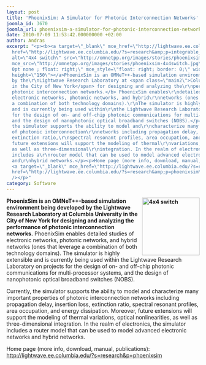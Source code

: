 ```yaml
---
layout: post
title: 'PhoenixSim: A Simulator for Photonic Interconnection Networks'
joomla_id: 3670
joomla_url: phoenixsim-a-simulator-for-photonic-interconnection-networks
date: 2010-07-09 11:53:42.000000000 +02:00
author: Andras
excerpt: "<p><b><a target=\"_blank\" mce_href=\"http://lightwave.ee.columbia.edu/?s=research&amp;p=integrable_systems_and_subsystems#nobs\"
  href=\"http://lightwave.ee.columbia.edu/?s=research&amp;p=integrable_systems_and_subsystems#nobs\"><img
  alt=\"4x4 switch\" src=\"http://omnetpp.org/images/stories/phoenixsim-4x4switch.jpg\"
  mce_src=\"http://omnetpp.org/images/stories/phoenixsim-4x4switch.jpg\" style=\"border:
  0pt none ; float: right;\" mce_style=\"float: right; border: 0;\" width=\"150\"
  height=\"150\"></a>PhoenixSim is an OMNeT++-based simulation environment being developed
  by the\r\nLightwave Research Laboratory at <span class=\"main2\">Columbia University
  in the City of New York</span> for designing and analyzing the\r\nperformance of
  photonic interconnection networks.</b> PhoenixSim enables\r\ndetailed studies of
  electronic networks, photonic networks, and hybrid\r\nnetworks (ones that leverage
  a combination of both technology domains).\r\nThe simulator is highly extensible
  and is currently being used within\r\nthe Lightwave Research Laboratory on projects
  for the design of on- and off-chip photonic communications for multi-processor systems,
  and the design of nanophotonic optical broadband switches (NOBS).</p>\r\n\r\n\r\n<p>Currently,
  the simulator supports the ability to model and\r\ncharacterize many important properties
  of photonic interconnection\r\nnetworks including propagation delay, insertion loss,
  extinction ratio,\r\nspectral resonant profiles, area occupation, and energy dissipation.\r\nMoreover,
  future extensions will support the modeling of thermal\r\nvariations, optical nonlinearities,
  as well as three-dimensional\r\nintegration. In the realm of electronics, the simulator
  includes a\r\nrouter model that can be used to model advanced electronic networks
  and\r\nhybrid networks.</p><p>Home page (more info, download, manual, publications):
  <a target=\"_blank\" mce_href=\"http://lightwave.ee.columbia.edu/?s=research&amp;p=phoenixsim\"
  href=\"http://lightwave.ee.columbia.edu/?s=research&amp;p=phoenixsim\">http://lightwave.ee.columbia.edu/?s=research&amp;p=phoenixsim</a><br
  /></p>"
category: Software
---
```

<p><b><a target="_blank" mce_href="http://lightwave.ee.columbia.edu/?s=research&amp;p=integrable_systems_and_subsystems#nobs" href="http://lightwave.ee.columbia.edu/?s=research&amp;p=integrable_systems_and_subsystems#nobs"><img alt="4x4 switch" src="http://omnetpp.org/images/stories/phoenixsim-4x4switch.jpg" mce_src="http://omnetpp.org/images/stories/phoenixsim-4x4switch.jpg" style="border: 0pt none ; float: right;" mce_style="float: right; border: 0;" width="150" height="150"></a>PhoenixSim is an OMNeT++-based simulation environment being developed by the
Lightwave Research Laboratory at <span class="main2">Columbia University in the City of New York</span> for designing and analyzing the
performance of photonic interconnection networks.</b> PhoenixSim enables
detailed studies of electronic networks, photonic networks, and hybrid
networks (ones that leverage a combination of both technology domains).
The simulator is highly extensible and is currently being used within
the Lightwave Research Laboratory on projects for the design of on- and off-chip photonic communications for multi-processor systems, and the design of nanophotonic optical broadband switches (NOBS).</p>


<p>Currently, the simulator supports the ability to model and
characterize many important properties of photonic interconnection
networks including propagation delay, insertion loss, extinction ratio,
spectral resonant profiles, area occupation, and energy dissipation.
Moreover, future extensions will support the modeling of thermal
variations, optical nonlinearities, as well as three-dimensional
integration. In the realm of electronics, the simulator includes a
router model that can be used to model advanced electronic networks and
hybrid networks.</p><p>Home page (more info, download, manual, publications): <a target="_blank" mce_href="http://lightwave.ee.columbia.edu/?s=research&amp;p=phoenixsim" href="http://lightwave.ee.columbia.edu/?s=research&amp;p=phoenixsim">http://lightwave.ee.columbia.edu/?s=research&amp;p=phoenixsim</a><br /></p>
